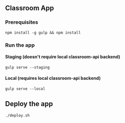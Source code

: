 ## Classroom App

### Prerequisites

```
npm install -g gulp && npm install
```

### Run the app

#### Staging (doesn't require local classroom-api backend)

```
gulp serve --staging
```

#### Local (requires local classroom-api backend)

```
gulp serve --local
```

## Deploy the app

```
./deploy.sh
```
